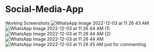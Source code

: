 # Social-Media-App<br>
Working Screenshots
![WhatsApp Image 2022-12-03 at 11 26 43 AM](https://user-images.githubusercontent.com/93527368/205427854-f2a0a368-3379-4480-98c7-032ee47f6156.jpeg)
![WhatsApp Image 2022-12-03 at 11 26 44 AM (1)](https://user-images.githubusercontent.com/93527368/205427855-b06cb348-8469-48be-b06e-88e75165c903.jpeg)
![WhatsApp Image 2022-12-03 at 11 26 44 AM (2)](https://user-images.githubusercontent.com/93527368/205427856-ca2dd17e-169f-4aa2-97da-4e472bbc4eb6.jpeg)
![WhatsApp Image 2022-12-03 at 11 26 44 AM](https://user-images.githubusercontent.com/93527368/205427857-fafb7181-3ccf-4b51-ba3e-f8fcb39a4aa9.jpeg)
![WhatsApp Image 2022-12-03 at 11 26 45 AM](https://user-images.githubusercontent.com/93527368/205427859-18c58727-fb89-40d9-845f-ef4e9ba57200.jpeg)
just for commenting 
